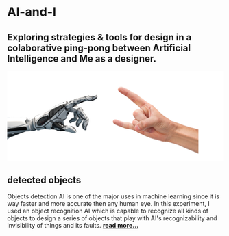 # AI-and-I
## Exploring strategies &amp; tools for design in a colaborative ping-pong between Artificial Intelligence and Me as a designer.

![ai and i](img/robot-metal-hand.jpg)


## detected objects
Objects detection AI is one of the major uses in machine learning since it is way faster and more accurate then any human eye. In this experiment, I used an object recognition AI which is capable to recognize all kinds of objects to design a series of objects that play with AI's recognizability and invisibility of things and its faults. [**read more...**](detected-objects/README.md)  
